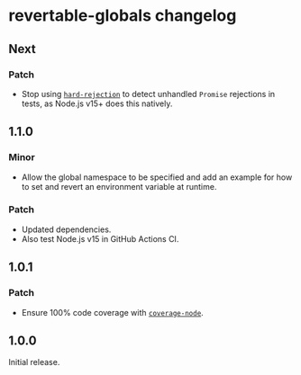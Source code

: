 # revertable-globals changelog

## Next

### Patch

- Stop using [`hard-rejection`](https://npm.im/hard-rejection) to detect unhandled `Promise` rejections in tests, as Node.js v15+ does this natively.

## 1.1.0

### Minor

- Allow the global namespace to be specified and add an example for how to set and revert an environment variable at runtime.

### Patch

- Updated dependencies.
- Also test Node.js v15 in GitHub Actions CI.

## 1.0.1

### Patch

- Ensure 100% code coverage with [`coverage-node`](https://npm.im/coverage-node).

## 1.0.0

Initial release.
